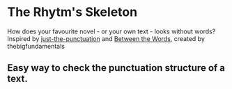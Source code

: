 # The Rhytm's Skeleton

How does your favourite novel - or your own text - looks without words? Inspired by [just-the-punctuation](https://medium.com/creators-hub/what-i-learned-about-my-writing-by-seeing-only-the-punctuation-efd5334060b1) and [Between the Words](https://www.c82.net/work/?id=347), created by thebigfundamentals

## Easy way to check the punctuation structure of a text.